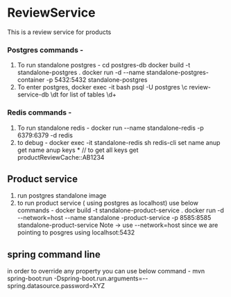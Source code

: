 

# ReviewService
This is a review service for products

### Postgres commands - 
1) To run standalone postgres -
cd postgres-db
docker build -t standalone-postgres .
docker run -d --name standalone-postgres-container -p 5432:5432 standalone-postgres
2) To enter postgres,
docker exec -it <containerID> bash
psql -U postgres
\c review-service-db
\dt for list of tables
\d+ <table-name>

### Redis commands -
1) To run standalone redis - 
docker run --name standalone-redis -p 6379:6379 -d redis
2) to debug -
docker exec -it standalone-redis sh
redis-cli
set name anup
get name anup
keys * // to get all keys
get productReviewCache::AB1234

## Product service
1) run postgres standalone image 
2) to run product service ( using postgres as localhost) use below commands -
docker build -t standalone-product-service . 
docker run -d --network=host --name standalone -product-service -p 8585:8585 standalone-product-service
Note -> use --network=host since we are pointing to posgres using localhsot:5432

## spring command line
in order to override any property you can use below command -
mvn spring-boot:run -Dspring-boot.run.arguments=--spring.datasource.password=XYZ